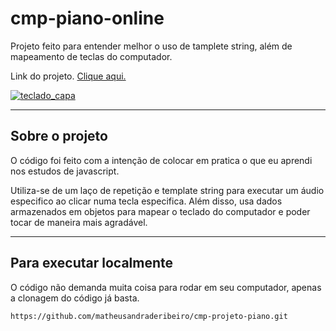# cmp-piano-online

Projeto feito para entender melhor o uso de tamplete string, além de mapeamento de teclas do computador.

Link do projeto. [Clique aqui.](https://cmp-piano-online.netlify.app/)

<a href="https://im.ge/i/IO0HOr"><img src="https://i.im.ge/2023/03/28/IO0HOr.teclado-capa.jpg" alt="teclado_capa" border="0" /></a>

---
## Sobre o projeto

O código foi feito com a intenção de colocar em pratica o que eu aprendi nos estudos de javascript. 

Utiliza-se de um laço de repetição e template string para executar um áudio especifico ao clicar numa tecla especifica. Além disso, usa dados armazenados em objetos para mapear o teclado do computador e poder tocar de maneira mais agradável.

---

## Para executar localmente 
O código não demanda muita coisa para rodar em seu computador, apenas a clonagem do código já basta.

```
https://github.com/matheusandraderibeiro/cmp-projeto-piano.git
```
